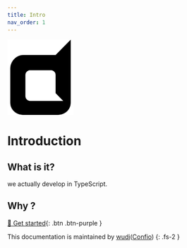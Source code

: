 ```yaml
---
title: Intro
nav_order: 1
---
```


<img alt="GotaBit" src="logo.svg" width="150" />

# Introduction

## What is it?

we actually develop in TypeScript.

## Why ?

[🚀 Get started](get-started.md){: .btn .btn-purple }

This documentation is maintained by [wudi](https://github.com/WuChenDi)([Confio](https://github.com/confio/))
{: .fs-2 }
